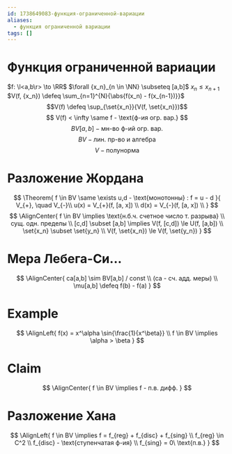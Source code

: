 ```yaml
---
id: 1738649083-функция-ограниченной-вариации
aliases:
  - функция ограниченной вариации
tags: []
---
```


# Функция ограниченной вариации
$f: \l<a,b\r> \to \RR$
 $\forall {x_n}_{n \in \NN} \subseteq [a,b]$
 $x_n \le x_{n+1}$
$V(f, {x_n}) \defeq \sum_{n=1}^{N}{\abs{f(x_n) - f(x_{n-1})}}$
$$V(f) \defeq \sup_{\set{x_n}}{V(f, \set{x_n}})$$
$$
V(f) < \infty \same f - \text{ф-ия огр. вар.}
$$
$$
BV[a,b] - \text{мн-во ф-ий огр. вар.}
$$
$$
BV - \text{лин. пр-во и алгебра}
$$
$$
V - \text{полунорма}
$$
# Разложение Жордана
$$
\Theorem{
f \in BV \same \exists u,d - \text{монотонны} : f = u - d
}{
V_{+}, \quad V_{-}\\
u(x) = V_{+}(f, [a, x]) \\
d(x) = V_{-}(f, [a, x]) \\
}
$$
$$
\AlignCenter{
f \in BV \implies \text{н.б.ч. счетное число т. разрыва} \\
сущ. одн. пределы \\
[c,d] \subset [a,b] \implies V(f, [c,d]) \le U(f, [a,b]) \\
\set{x_n} \subset \set{y_n} \\
V(f, \set{x_n}) \le V(f, \set{y_n})
}
$$
# Мера Лебега-Си...
$$
\AlignCenter{
ca[a,b] \sim BV[a,b] / const \\
(ca - сч. адд. меры) \\
\mu[a,b] \defeq f(b) - f(a)
}
$$
# Example
$$
\AlignLeft{
f(x) = x^\alpha \sin{\frac{1}{x^\beta}} \\
f \in BV \implies \alpha > \beta
}
$$
# Claim
$$
\AlignCenter{
f \in BV \implies f - п.в. дифф.
}
$$
# Разложение Хана
$$
\AlignLeft{
f \in BV \implies
f = f_{reg} + f_{disc} + f_{sing} \\
f_{reg} \in C^2 \\
f_{disc} - \text{ступенчатая ф-ия} \\
f_{sing} = 0\ \text{п.в.}
}
$$
